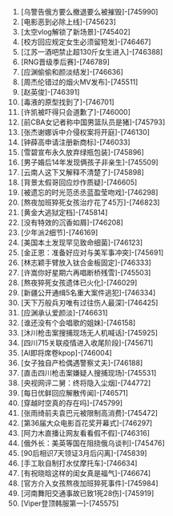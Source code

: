 
1. [乌警告俄方要么撤退要么被摧毁]-[745990]
1. [电影恶到必除上线]-[745623]
1. [太空vlog解锁了新场景]-[745402]
1. [校方回应规定女生必须留短发]-[746467]
1. [江苏一酒吧禁止超130斤女生进入]-[746388]
1. [RNG晋级季后赛]-[746789]
1. [应渊偷偷和颜淡结发]-[746636]
1. [周杰伦错过的烟火MV发布]-[745511]
1. [赵英俊]-[746391]
1. [毒液的原型找到了]-[746701]
1. [许凯被吓得只会道歉了]-[746000]
1. [前CBA女记者称中国男篮队员是猪]-[745793]
1. [张杰谢娜诉中介侵权案将开庭]-[746130]
1. [钟薛高申请注册新商标]-[746033]
1. [雪碧宣布永久放弃绿瓶包装]-[745896]
1. [男子婚后14年发现俩孩子非亲生]-[745509]
1. [云南人这下又解释不清楚了]-[745898]
1. [背景太假哥回应炒作质疑]-[746605]
1. [被遗忘的时光范丞丞蓝盈莹吻戏]-[746298]
1. [熬夜加班猝死女孩治疗花了45万]-[746823]
1. [黄金大逃狱定档]-[745814]
1. [没有特效的沉香如屑]-[746208]
1. [少年派2细节]-[746169]
1. [美国本土发现罕见致命细菌]-[746123]
1. [金正恩：准备好应对与美军事冲突]-[745691]
1. [林志颖手臂放入钛合金板固定]-[746333]
1. [许嵩你好星期六再唱断桥残雪]-[745503]
1. [熬夜猝死女孩遗体已火化]-[746029]
1. [新疆公开通缉5名重大案件逃犯]-[746334]
1. [天下万般兵刃唯有过往伤人最深]-[746425]
1. [应渊承认爱颜淡]-[746631]
1. [谁还没有个会唱歌的姐妹]-[746158]
1. [沐川枪击案搜捕现场无人机喊话]-[745925]
1. [四川715关联疫情进入收尾阶段]-[745671]
1. [AI即将席卷kpop]-[746004]
1. [女子独自产检偶遇警察丈夫]-[746188]
1. [直击四川枪击案嫌疑人搜捕现场]-[745531]
1. [央视网评二舅：终将隐入尘烟]-[744772]
1. [每日优鲜回应解散传闻]-[746571]
1. [穿越时空真的存在吗]-[745799]
1. [张雨绮前夫袁巴元被限制高消费]-[745472]
1. [第36届大众电影百花奖开幕式]-[746297]
1. [阿力木直播让网友看看假不假]-[746316]
1. [俄外长：美英等国在阻挠俄乌谈判]-[745476]
1. [90后相识7天领证3月后闪离]-[745839]
1. [手工耿自制打水仗摩托车]-[746634]
1. [有祝晓晗这样的闺女真是福气]-[746674]
1. [官方介入女孩熬夜加班猝死事件]-[745984]
1. [河南舞阳交通事故已致1死28伤]-[745919]
1. [Viper登顶韩服第一]-[745575]